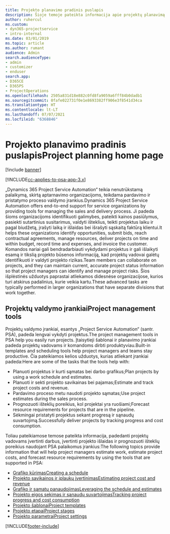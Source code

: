 ```yaml
---
title: Projekto planavimo pradinis puslapis
description: Šioje temoje pateikta informacija apie projektų planavimą.
author: ruhercul
ms.custom:
- dyn365-projectservice
- intro-internal
ms.date: 03/01/2019
ms.topic: article
ms.author: rumant
audience: Admin
search.audienceType:
- admin
- customizer
- enduser
search.app:
- D365CE
- D365PS
- ProjectOperations
ms.openlocfilehash: 2505a831d18e882c0fd8fa9059a6fff84b0dadb1
ms.sourcegitcommit: 0fafe022731f0e1e8693382ff906e3f8541d34ca
ms.translationtype: HT
ms.contentlocale: lt-LT
ms.lasthandoff: 07/07/2021
ms.locfileid: "6368846"
---
```

# <a name="project-planning-home-page"></a><span data-ttu-id="61a85-103">Projekto planavimo pradinis puslapis</span><span class="sxs-lookup"><span data-stu-id="61a85-103">Project planning home page</span></span>

[!include [banner](../includes/psa-now-project-operations.md)]

[!INCLUDE[cc-applies-to-psa-app-3.x](../includes/cc-applies-to-psa-app-3x.md)]

<span data-ttu-id="61a85-104">„Dynamics 365 Project Service Automation“ teikia nenutrūkstamą palaikymą, skirtą aptarnavimo organizacijoms, teikdama pardavimo ir pristatymo proceso valdymo įrankius.</span><span class="sxs-lookup"><span data-stu-id="61a85-104">Dynamics 365 Project Service Automation offers end-to-end support for service organizations by providing tools for managing the sales and delivery process.</span></span> <span data-ttu-id="61a85-105">Ji padeda šioms organizacijoms identifikuoti galimybes, pateikti kainos pasiūlymus, pasiekti sutartinius susitarimus, valdyti išteklius, teikti projektus laiku ir pagal biudžetą, įrašyti laiką ir išlaidas bei išrašyti sąskaitą faktūrą klientui.</span><span class="sxs-lookup"><span data-stu-id="61a85-105">It helps these organizations identify opportunities, submit bids, reach contractual agreements, manage resources, deliver projects on time and within budget, record time and expenses, and invoice the customer.</span></span> <span data-ttu-id="61a85-106">Komandos nariai gali bendradarbiauti vykdydami projektus ir gali išlaikyti esamą ir tikslią projekto būsenos informaciją, kad projektų vadovai galėtų identifikuoti ir valdyti projekto rizikas.</span><span class="sxs-lookup"><span data-stu-id="61a85-106">Team members can collaborate on projects, and they can maintain current, accurate project status information so that project managers can identify and manage project risks.</span></span> <span data-ttu-id="61a85-107">Šios išplėstinės užduotys paprastai atliekamos didesnėse organizacijose, kurios turi atskirus padalinius, kurie veikia kartu.</span><span class="sxs-lookup"><span data-stu-id="61a85-107">These advanced tasks are typically performed in larger organizations that have separate divisions that work together.</span></span>

## <a name="project-management-tools"></a><span data-ttu-id="61a85-108">Projektų valdymo įrankiai</span><span class="sxs-lookup"><span data-stu-id="61a85-108">Project management tools</span></span>

<span data-ttu-id="61a85-109">Projektų valdymo įrankiai, esantys „Project Service Automation“ (santr. PSA), padeda lengvai vykdyti projektus.</span><span class="sxs-lookup"><span data-stu-id="61a85-109">The project management tools in PSA help you easily run projects.</span></span> <span data-ttu-id="61a85-110">Įtaisytieji šablonai ir planavimo įrankiai padeda projektų vadovams ir komandoms dirbti produktyviau.</span><span class="sxs-lookup"><span data-stu-id="61a85-110">Built-in templates and scheduling tools help project managers and teams stay productive.</span></span> <span data-ttu-id="61a85-111">Čia pateikiamos kelios užduotys, kurias atliekant įrankiai padeda:</span><span class="sxs-lookup"><span data-stu-id="61a85-111">Here are some of the tasks that the tools help with:</span></span>

- <span data-ttu-id="61a85-112">Planuoti projektus ir kurti sąmatas bei darbo grafikus;</span><span class="sxs-lookup"><span data-stu-id="61a85-112">Plan projects by using a work schedule and estimates.</span></span>
- <span data-ttu-id="61a85-113">Planuoti ir sekti projekto savikainas bei pajamas;</span><span class="sxs-lookup"><span data-stu-id="61a85-113">Estimate and track project costs and revenue.</span></span>
- <span data-ttu-id="61a85-114">Pardavimo proceso metu naudoti projekto sąmatas;</span><span class="sxs-lookup"><span data-stu-id="61a85-114">Use project estimates during the sales process.</span></span>
- <span data-ttu-id="61a85-115">Prognozuoti išteklių poreikius, kol projektai yra ruošiami;</span><span class="sxs-lookup"><span data-stu-id="61a85-115">Forecast resource requirements for projects that are in the pipeline.</span></span>
- <span data-ttu-id="61a85-116">Sėkmingai pristatyti projektus sekant progresą ir sąnaudų suvartojimą.</span><span class="sxs-lookup"><span data-stu-id="61a85-116">Successfully deliver projects by tracking progress and cost consumption.</span></span>

<span data-ttu-id="61a85-117">Toliau pateikiamose temose pateikta informacija, padedanti projektų vadovams įvertinti darbus, įvertinti projekto išlaidas ir prognozuoti išteklių poreikius naudojant PSA palaikomus įrankius:</span><span class="sxs-lookup"><span data-stu-id="61a85-117">The following topics provide information that will help project managers estimate work, estimate project costs, and forecast resource requirements by using the tools that are supported in PSA:</span></span>

- [<span data-ttu-id="61a85-118">Grafiko kūrimas</span><span class="sxs-lookup"><span data-stu-id="61a85-118">Creating a schedule</span></span>](project-creating.md)
- [<span data-ttu-id="61a85-119">Projekto savikainos ir įplaukų įvertinimas</span><span class="sxs-lookup"><span data-stu-id="61a85-119">Estimating project cost and revenue</span></span>](project-estimating.md)
- [<span data-ttu-id="61a85-120">Grafiko ir sąmatų panaudojimas</span><span class="sxs-lookup"><span data-stu-id="61a85-120">Leveraging the schedule and estimates</span></span>](project-leveraging.md)
- [<span data-ttu-id="61a85-121">Projekto eigos sekimas ir sąnaudų suvartojimas</span><span class="sxs-lookup"><span data-stu-id="61a85-121">Tracking project progress and cost consumption</span></span>](project-tracking.md)
- [<span data-ttu-id="61a85-122">Projekto šablonai</span><span class="sxs-lookup"><span data-stu-id="61a85-122">Project templates</span></span>](project-templates.md)
- [<span data-ttu-id="61a85-123">Projekto etapai</span><span class="sxs-lookup"><span data-stu-id="61a85-123">Project stages</span></span>](project-stages.md)
- [<span data-ttu-id="61a85-124">Projekto parametrai</span><span class="sxs-lookup"><span data-stu-id="61a85-124">Project settings</span></span>](project-settings.md)


[!INCLUDE[footer-include](../includes/footer-banner.md)]